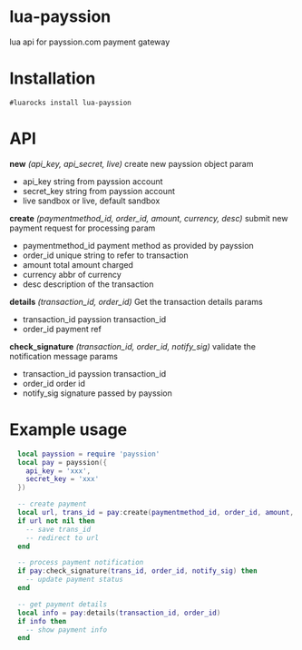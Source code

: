 # lua-payssion
lua api for payssion.com payment gateway

# Installation

    #luarocks install lua-payssion 

# API

  **new** _(api\_key, api\_secret, live)_
  create new payssion object
  param
  - api\_key string from payssion account
  - secret\_key string from payssion account 
  - live sandbox or live, default sandbox


  **create** _(paymentmethod\_id, order\_id, amount, currency, desc)_
  submit new payment request for processing
  param
  - paymentmethod_id payment method as provided by payssion
  - order\_id unique string to refer to transaction
  - amount total amount charged
  - currency abbr of currency 
  - desc description of the transaction


  **details** _(transaction\_id, order\_id)_
  Get the transaction details
  params
  - transaction_id payssion transaction\_id
  - order_id payment ref    

 
  **check_signature** _(transaction\_id, order\_id, notify\_sig)_ 
  validate the notification message
  params
  - transaction\_id payssion transaction\_id
  - order\_id order id
  - notify\_sig signature passed by payssion


# Example usage

```lua
  local payssion = require 'payssion'
  local pay = payssion({
    api_key = 'xxx',
    secret_key = 'xxx'
  })

  -- create payment
  local url, trans_id = pay:create(paymentmethod_id, order_id, amount, currency, desc)
  if url not nil then
    -- save trans_id
    -- redirect to url
  end

  -- process payment notification
  if pay:check_signature(trans_id, order_id, notify_sig) then
    -- update payment status
  end

  -- get payment details
  local info = pay:details(transaction_id, order_id)
  if info then
    -- show payment info
  end
  
```

